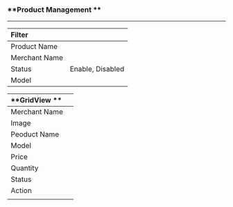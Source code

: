 ### **Product Management **

---

| **Filter** |  |
| :--- | :--- |
| Product Name  |  |
| Merchant Name  |  |
| Status  | Enable, Disabled  |
| Model  |  |

| **GridView ** |  |
| :--- | :--- |
| Merchant Name  |  |
| Image  |  |
| Peoduct Name  |  |
| Model  |  |
| Price  |  |
| Quantity  |  |
| Status  |  |
| Action  |  |
|  |  |



